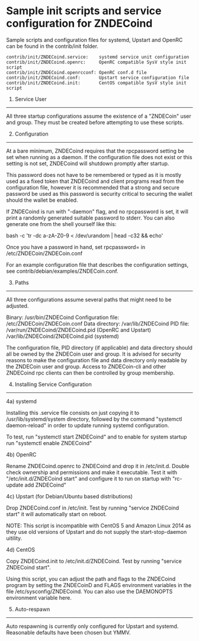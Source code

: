 Sample init scripts and service configuration for ZNDECoind
==========================================================

Sample scripts and configuration files for systemd, Upstart and OpenRC
can be found in the contrib/init folder.

    contrib/init/ZNDECoind.service:    systemd service unit configuration
    contrib/init/ZNDECoind.openrc:     OpenRC compatible SysV style init script
    contrib/init/ZNDECoind.openrcconf: OpenRC conf.d file
    contrib/init/ZNDECoind.conf:       Upstart service configuration file
    contrib/init/ZNDECoind.init:       CentOS compatible SysV style init script

1. Service User
---------------------------------

All three startup configurations assume the existence of a "ZNDECoin" user
and group.  They must be created before attempting to use these scripts.

2. Configuration
---------------------------------

At a bare minimum, ZNDECoind requires that the rpcpassword setting be set
when running as a daemon.  If the configuration file does not exist or this
setting is not set, ZNDECoind will shutdown promptly after startup.

This password does not have to be remembered or typed as it is mostly used
as a fixed token that ZNDECoind and client programs read from the configuration
file, however it is recommended that a strong and secure password be used
as this password is security critical to securing the wallet should the
wallet be enabled.

If ZNDECoind is run with "-daemon" flag, and no rpcpassword is set, it will
print a randomly generated suitable password to stderr.  You can also
generate one from the shell yourself like this:

bash -c 'tr -dc a-zA-Z0-9 < /dev/urandom | head -c32 && echo'

Once you have a password in hand, set rpcpassword= in /etc/ZNDECoin/ZNDECoin.conf

For an example configuration file that describes the configuration settings,
see contrib/debian/examples/ZNDECoin.conf.

3. Paths
---------------------------------

All three configurations assume several paths that might need to be adjusted.

Binary:              /usr/bin/ZNDECoind
Configuration file:  /etc/ZNDECoin/ZNDECoin.conf
Data directory:      /var/lib/ZNDECoind
PID file:            /var/run/ZNDECoind/ZNDECoind.pid (OpenRC and Upstart)
                     /var/lib/ZNDECoind/ZNDECoind.pid (systemd)

The configuration file, PID directory (if applicable) and data directory
should all be owned by the ZNDECoin user and group.  It is advised for security
reasons to make the configuration file and data directory only readable by the
ZNDECoin user and group.  Access to ZNDECoin-cli and other ZNDECoind rpc clients
can then be controlled by group membership.

4. Installing Service Configuration
-----------------------------------

4a) systemd

Installing this .service file consists on just copying it to
/usr/lib/systemd/system directory, followed by the command
"systemctl daemon-reload" in order to update running systemd configuration.

To test, run "systemctl start ZNDECoind" and to enable for system startup run
"systemctl enable ZNDECoind"

4b) OpenRC

Rename ZNDECoind.openrc to ZNDECoind and drop it in /etc/init.d.  Double
check ownership and permissions and make it executable.  Test it with
"/etc/init.d/ZNDECoind start" and configure it to run on startup with
"rc-update add ZNDECoind"

4c) Upstart (for Debian/Ubuntu based distributions)

Drop ZNDECoind.conf in /etc/init.  Test by running "service ZNDECoind start"
it will automatically start on reboot.

NOTE: This script is incompatible with CentOS 5 and Amazon Linux 2014 as they
use old versions of Upstart and do not supply the start-stop-daemon uitility.

4d) CentOS

Copy ZNDECoind.init to /etc/init.d/ZNDECoind. Test by running "service ZNDECoind start".

Using this script, you can adjust the path and flags to the ZNDECoind program by
setting the ZNDECoinD and FLAGS environment variables in the file
/etc/sysconfig/ZNDECoind. You can also use the DAEMONOPTS environment variable here.

5. Auto-respawn
-----------------------------------

Auto respawning is currently only configured for Upstart and systemd.
Reasonable defaults have been chosen but YMMV.
